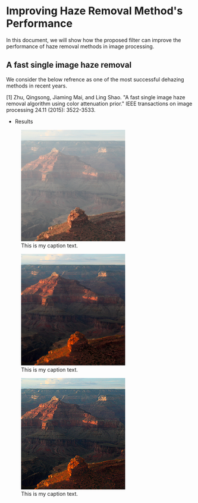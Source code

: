 # Improving Haze Removal Method's Performance
In this document, we will show how the proposed filter can improve the performance of haze removal methods in image processing. 
## A fast single image haze removal
We consider the below refrence as one of the most successful dehazing methods in recent years.

<a id="1">[1]</a>
Zhu, Qingsong, Jiaming Mai, and Ling Shao. "A fast single image haze removal algorithm using color attenuation prior." IEEE transactions on image processing 24.11 (2015): 3522-3533.
- Results

<figure> <img src="https://github.com/onionhub/TIP/blob/Drafts/Drafts/test1.png" width="280" height="300"><figcaption>This is my caption text.</figcaption></figure> <figure> <img src="https://github.com/onionhub/TIP/blob/Drafts/Drafts/fast.png" width="280" height="300"><figcaption>This is my caption text.</figcaption></figure> <figure> <img src="https://github.com/onionhub/TIP/blob/Drafts/Drafts/preprocessed.png" width="280" height="300"><figcaption>This is my caption text.</figcaption></figure>
